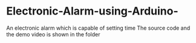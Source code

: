 # Electronic-Alarm-using-Arduino-
An electronic alarm which is capable of setting time
The source code and the demo video is shown in the folder
